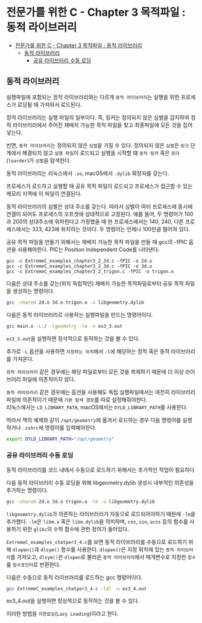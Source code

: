 # 전문가를 위한 C - Chapter 3 목적파일 : 동적 라이브러리

- [전문가를 위한 C - Chapter 3 목적파일 : 동적 라이브러리](#전문가를-위한-c---chapter-3-목적파일--동적-라이브러리)
  - [동적 라이브러리](#동적-라이브러리)
    - [공유 라이브러리 수동 로딩](#공유-라이브러리-수동-로딩)

## 동적 라이브러리

실행파일에 포함되는 정적 라이브러리와는 다르게
`동적 라이브러리`는 실행을 위한 프로세스가 로딩될 때 가져와서 로드된다.

정적 라이브러리는 실행 파일의 일부이다.
즉, 링커는 정의되지 않은 심벌을 감지하여 정적 라이브러리에서 주어진 재배치 가능한 목적 파일을 찾고 최종파일에 모든 것을 집어 넣는다.

반면, `동적 라이브러리`는 정의되지 않은 `심벌`을 가질 수 있다.
정의되지 않은 `심벌`은 `링크` 단계에서 해결되지 않고 `실행 파일`이 로드되고 실행을 시작할 떄 `동적 링커` 혹은 `로더`(`loarder`)가 `심벌`을 탐색한다.

동적 라이브러리는 리눅스에서 `.so`, macOS에서 `.dylib` 확장자를 갖는다.

프로세스가 로드하고 실행할 때 공유 목적 파일이 로드되고
프로세스가 접근할 수 있는 메모리 지역에 이 파일이 연결된다.

동적 라이브러리의 심벌은 상대 주소를 갖는다.
따라서 심벌이 여러 프로세스에 동시에 연결이 되어도 프로세스의 오프셋에 상대적으로 고정된다.
예를 들어, 두 명령어가 100과 200의 상대주소에 위차한다고 가정했을 때 한 프로세스에서는 140, 240, 다른 프로세스에서는 323, 423에 위치하는 것이다. 두 명령어는 언제나 100만큼 떨어져 있다.

공유 목적 파일을 만들기 위해서는 재배치 가능한 목적 파일을 만들 때
 gcc의 -fPIC 옵션을 사용해야한다.
PIC는 Position Independent Code를 나타낸다.

```shell
gcc -c ExtremeC_examples_chapter3_2_2d.c -fPIC -o 2d.o
gcc -c ExtremeC_examples_chapter3_2_3d.c -fPIC -o 3d.o
gcc -c ExtremeC_examples_chapter3_2_trigon.c -fPIC -o trigon.o
```

다음은 상대 주소를 갖는(위치 독립적인) 재배치 가능한 목적파일로부터 공유 목적 파일을 생성하는 명령이다.

```bash
gcc -shared 2d.o 3d.o trigon.o -o libgeometry.dylib
```

다음은 동적 라이브러리르 사용하는 실행파일을 만드는 명령어이다.

```bash
gcc main.o -L./ -lgeometry -lm -o ex3_3.out
```

`ex3_3.out`을 실행하면 정삭적으로 동작하는 것을 볼 수 있다.

추가로 `-L` 옵션을 사용하면 `지정하는 위치`에서 `-l`에 해당하는 정적 혹은 동적 라이브러리를 가져온다.

`정적 라이브러리` 같은 경우에는 해당 파일로부터 모든 것을 복제하기 때문에 더 이상 라이브러리 파일에 의존적이지 않다.

`동적 라이브러리` 같은 경우에는 옵션을 사용해도 독립 실행파일에서는 여전히 라이브러리 파일에 의존적이기 때문에 `기본 탐색 경로`를 따로 설정해줘야한다.  
리눅스에서는 `LD_LIBRARY_PATH`, macOS에서는 `DYLD_LIBRARY_PATH`를 사용한다.

따라서 책의 예제와 같이 `/opt/geometry`에 옮겨서 로드하는 경우
다음 명령어를 실행하거나 `.zshrc`에 명령어를 입력해야한다.

```bash
export DYLD_LIBRARY_PATH="/opt/geometry"
```

### 공유 라이브러리 수동 로딩

동적 라이브러리를 코드 내에서 수동으로 로드하기 위해서는
추가적인 작업이 필요하다

다음 동적 라이브러리 수동 로딩을 위해 libgeometry.dylib 생성시 내부적인 의존성을 추가하는 명령이다.

```zsh
gcc -shared 2d.o 3d.o trigon.o -lm -o libgeometry.dylib
```

`libgeometry.dylib`가 의존하는 라이브러리가 자동으로 로드되어야하기 때문에 `-lm`을 추가했다. `-lm`은 `libm.a` 혹은 `libm.dylib`을 의미하며, `cos`, `sin`, `acos` 등의 함수를 사용하기 위한 `glibc`의 수학 함수에 관한 정의가 들어있다.

`ExtremeC_examples_chatper3_4.c`를 보면 동적 라이브러리를 수동으로 로드하기 위해 `dlopen()`과 `dlsym()` 함수를 사용한다.
`dlopen()`은 지정 위치에 있는 `동적 라이브러리`를 가져오고,
`dlsym()`은 `dlopen`로 불러온 `동적 라이브러리`에서 매개변수로 지정한 `함수`를 `함수포인터`로 반환한다.

다음은 수동으로 동적 라이브러리를 로드하는 gcc 명령어이다.

```bash
gcc ExtremeC_examples_chatper3_4.c -ldl -o ex3_4.out
```

ex3_4.out을 실행하면 정상적으로 동작하는 것을 볼 수 있다.

이러한 방법을 `지연로딩`(`Lazy Loading`)이라고 한다.
